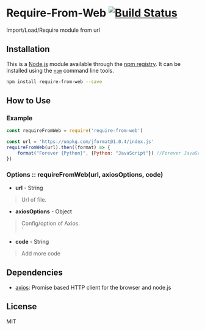 # Require-From-Web [![Build Status](https://travis-ci.org/TiagoDanin/Require-From-Web.svg?branch=master)](https://travis-ci.org/TiagoDanin/Require-From-Web)

Import/Load/Require module from url

## Installation

This is a [Node.js](https://nodejs.org/) module available through the
[npm registry](https://www.npmjs.com/). It can be installed using the
[`npm`](https://docs.npmjs.com/getting-started/installing-npm-packages-locally) command line tools.

```sh
npm install require-from-web --save
```

## How to Use

### Example

```JavaScript
const requireFromWeb = require('require-from-web')

const url = 'https://unpkg.com/jformat@1.0.4/index.js'
requireFromWeb(url).then((format) => {
	format("Forever {Python}", {Python: "JavaScript"}) //Forever JavaScript
})
```

### Options :: requireFromWeb(url, axiosOptions, code)

- **url** - String
> Url of file.

- **axiosOptions** - Object
> Config/option of Axios.</br>`

- **code** - String
> Add more code

## Dependencies

- [axios](https://ghub.io/axios): Promise based HTTP client for the browser and node.js

## License

MIT
